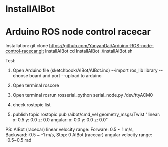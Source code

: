 # InstallAIBot
# Arduino ROS node control racecar

Installation:
git clone https://github.com/YanyanDai/Arduino-ROS-node-control-racecar.git InstallAIBot
cd InstallAIBot
./installAIBot.sh

Test:
1. Open Arduino file (sketchbook/AIBot/AIBot.ino)
--import ros_lib library
--choose board and port
--upload to arduino

2. Open terminal
roscore

3. Open terminal
rosrun rosserial_python serial_node.py /dev/ttyACM0

4. check rostopic list

5. publish topic
rostopic pub /aibot/cmd_vel geometry_msgs/Twist "linear:
        x: 0.5
        y: 0.0
        z: 0.0
angular:
        x: 0.0
        y: 0.0
        z: 0.0" 
        
PS: AIBot (racecar) linear velocity range: 
    Forware: 0.5 ~ 1 m/s, Backward:-0.5 ~ -1 m/s, Stop: 0
    AIBot (racecar) angular velocity range: 
    -0.5~0.5 rad


